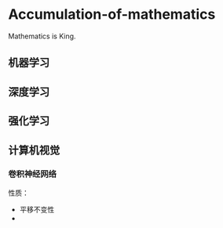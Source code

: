 # Accumulation-of-mathematics
Mathematics is King.

## 机器学习

## 深度学习

## 强化学习

## 计算机视觉

### 卷积神经网络

性质：
- 平移不变性
-

